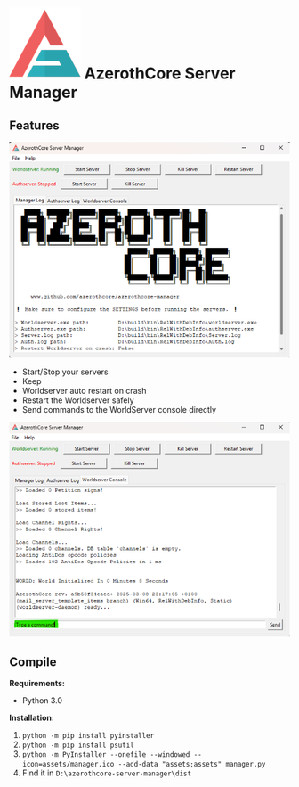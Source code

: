 # ![icon](assets/manager.png) AzerothCore Server Manager

## Features
![manager-home](assets/manager-home.png)

- Start/Stop your servers
- Keep 
- Worldserver auto restart on crash
- Restart the Worldserver safely
- Send commands to the WorldServer console directly

![manager-command](assets/manager-command.png)

## Compile

**Requirements:**
- Python 3.0

**Installation:**
1. `python -m pip install pyinstaller`
2. `python -m pip install psutil`
3. `python -m PyInstaller --onefile --windowed --icon=assets/manager.ico --add-data "assets;assets" manager.py`
4. Find it in `D:\azerothcore-server-manager\dist`